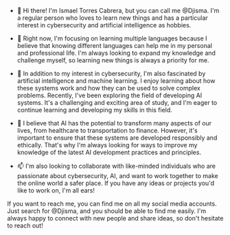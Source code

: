 - 👋 Hi there! I'm Ismael Torres Cabrera, but you can call me @Djisma. I'm a regular person who loves to learn new things and has a particular interest in cybersecurity and artificial intelligence as hobbies.

- 👀 Right now, I'm focusing on learning multiple languages because I believe that knowing different languages can help me in my personal and professional life. I'm always looking to expand my knowledge and challenge myself, so learning new things is always a priority for me.

- 🌱 In addition to my interest in cybersecurity, I'm also fascinated by artificial intelligence and machine learning. I enjoy learning about how these systems work and how they can be used to solve complex problems. Recently, I've been exploring the field of developing AI systems. It's a challenging and exciting area of study, and I'm eager to continue learning and developing my skills in this field.

- 💞️ I believe that AI has the potential to transform many aspects of our lives, from healthcare to transportation to finance. However, it's important to ensure that these systems are developed responsibly and ethically. That's why I'm always looking for ways to improve my knowledge of the latest AI development practices and principles.

- 📫 I'm also looking to collaborate with like-minded individuals who are passionate about cybersecurity, AI, and want to work together to make the online world a safer place. If you have any ideas or projects you'd like to work on, I'm all ears!

If you want to reach me, you can find me on all my social media accounts. Just search for @Djisma, and you should be able to find me easily. I'm always happy to connect with new people and share ideas, so don't hesitate to reach out!
<!---
Djisma/Djisma is a ✨ special ✨ repository because its `README.md` (this file) appears on your GitHub profile.
You can click the Preview link to take a look at your changes.
--->
